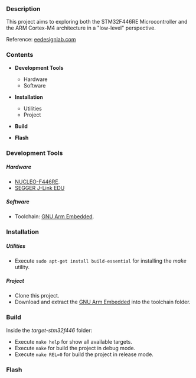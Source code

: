 ### Description
This project aims to exploring both the STM32F446RE Microcontroller and the ARM Cortex-M4 architecture in a "low-level" perspective.

Reference:  [eedesignlab.com](https://eedesignlab.com/exploring-the-stm32f446-mcu-introduction/)



### Contents

  * **Development Tools**
    * Hardware
    * Software

  * **Installation**
    * Utilities
    * Project
  
  * **Build**

  * **Flash**

  
### Development Tools

##### Hardware

- [NUCLEO-F446RE](https://www.st.com/en/evaluation-tools/nucleo-f446re.html).
- [SEGGER J-Link EDU](https://www.segger.com/products/debug-probes/j-link/models/j-link-edu/)


##### Software

- Toolchain: [GNU Arm Embedded](https://developer.arm.com/tools-and-software/open-source-software/developer-tools/gnu-toolchain/gnu-rm/downloads).


### Installation

##### Utilities

- Execute `sudo apt-get install build-essential` for installing the *make* utility.

##### Project

- Clone this project.
- Download and extract the [GNU Arm Embedded](https://developer.arm.com/tools-and-software/open-source-software/developer-tools/gnu-toolchain/gnu-rm/downloads) into the toolchain folder.

### Build
 
 Inside the *target-stm32f446* folder:
 - Execute `make help` for show all available targets.
 - Execute `make` for build the project in debug mode.
 - Execute `make REL=0` for build the project in release mode.

### Flash
